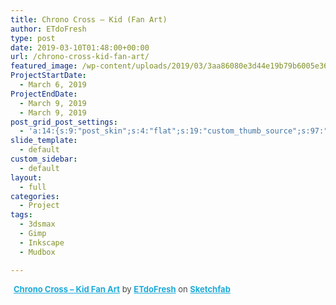 ```yaml
---
title: Chrono Cross – Kid (Fan Art)
author: ETdoFresh
type: post
date: 2019-03-10T01:48:00+00:00
url: /chrono-cross-kid-fan-art/
featured_image: /wp-content/uploads/2019/03/3aa86080e3d44e19b79b6005e36040fd-1200x675.jpg
ProjectStartDate:
  - March 6, 2019
ProjectEndDate:
  - March 9, 2019
  - March 9, 2019
post_grid_post_settings:
  - 'a:14:{s:9:"post_skin";s:4:"flat";s:19:"custom_thumb_source";s:97:"https://www.etdofresh.com/wp-content/plugins/post-grid/assets/frontend/css/images/placeholder.png";s:16:"thumb_custom_url";s:0:"";s:17:"font_awesome_icon";s:0:"";s:23:"font_awesome_icon_color";s:0:"";s:22:"font_awesome_icon_size";s:0:"";s:17:"custom_youtube_id";s:0:"";s:15:"custom_vimeo_id";s:0:"";s:21:"custom_dailymotion_id";s:0:"";s:14:"custom_mp3_url";s:0:"";s:20:"custom_soundcloud_id";s:0:"";s:16:"custom_video_MP4";s:0:"";s:16:"custom_video_OGV";s:0:"";s:17:"custom_video_WEBM";s:0:"";}'
slide_template:
  - default
custom_sidebar:
  - default
layout:
  - full
categories:
  - Project
tags:
  - 3dsmax
  - Gimp
  - Inkscape
  - Mudbox

---
```

<div class="sketchfab-embed-wrapper">
  <p style="font-size: 13px; font-weight: normal; margin: 5px; color: #4a4a4a;">
    <a style="font-weight: bold; color: #1caad9;" href="https://sketchfab.com/3d-models/chrono-cross-kid-fan-art-4e492c8e934148caad1a4658f592e470?utm_medium=embed&utm_source=website&utm_campaign=share-popup" target="_blank" rel="noopener noreferrer">Chrono Cross &#8211; Kid Fan Art</a> by <a style="font-weight: bold; color: #1caad9;" href="https://sketchfab.com/ETdoFresh?utm_medium=embed&utm_source=website&utm_campaign=share-popup" target="_blank" rel="noopener noreferrer">ETdoFresh</a> on <a style="font-weight: bold; color: #1caad9;" href="https://sketchfab.com?utm_medium=embed&utm_source=website&utm_campaign=share-popup" target="_blank" rel="noopener noreferrer">Sketchfab</a>
  </p>
</div>